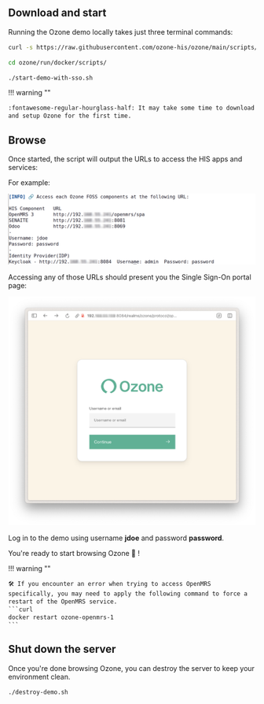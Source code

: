 ## Download and start

Running the Ozone demo locally takes just three terminal commands:

```bash
curl -s https://raw.githubusercontent.com/ozone-his/ozone/main/scripts/install-stable.sh | bash /dev/stdin
```

```bash
cd ozone/run/docker/scripts/
```

```bash
./start-demo-with-sso.sh
```

!!! warning ""

    :fontawesome-regular-hourglass-half: It may take some time to download and setup Ozone for the first time.

## Browse
Once started, the script will output the URLs to access the HIS apps and services:

For example:

![Ozone services started](../assets/images/run-locally-list-services.png)

Accessing any of those URLs should present you the Single Sign-On portal page:

![SSO login page](../assets/images/sso-login.png)

Log in to the demo using username **jdoe** and password **password**.

You're ready to start browsing Ozone 👏 !

!!! warning ""

    🛠️ If you encounter an error when trying to access OpenMRS specifically, you may need to apply the following command to force a restart of the OpenMRS service.
    ```curl
    docker restart ozone-openmrs-1
    ```
## Shut down the server

Once you're done browsing Ozone, you can destroy the server to keep your environment clean.

```bash
./destroy-demo.sh
```
